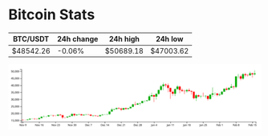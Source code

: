 # Bitcoin Stats

BTC/USDT|24h change|24h high|24h low|
|---|---|---|---|
|$48542.26|-0.06%|$50689.18|$47003.62|

<img src="./chart.svg">
